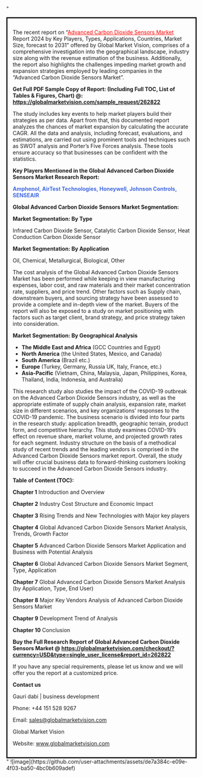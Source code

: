 "<div style='border: 3px solid black; padding: 1em;'>

The recent report on “<a style='color: #ff0000;' href='https://globalmarketvision.com/reports/global-advanced-carbon-dioxide-sensors-market/262822'>Advanced Carbon Dioxide Sensors Market</a> Report 2024 by Key Players, Types, Applications, Countries, Market Size, forecast to 2031” offered by Global Market Vision, comprises of a comprehensive investigation into the geographical landscape, industry size along with the revenue estimation of the business. Additionally, the report also highlights the challenges impeding market growth and expansion strategies employed by leading companies in the “Advanced Carbon Dioxide Sensors Market”.

<strong>Get Full PDF Sample Copy of Report: (Including Full TOC, List of Tables &amp; Figures, Chart) @</strong><strong>:</strong><strong> <a style='color: #ff0000;' href='https://globalmarketvision.com/sample_request/262822?utm_source=linkedinPulse&utm_medium=Bhagyashree&utm_campaign=SN'><strong>https://globalmarketvision.com/sample_request/262822</strong></a></strong>

The study includes key events to help market players build their strategies as per data. Apart from that, this documented report analyzes the chances of market expansion by calculating the accurate CAGR. All the data and analysis, including forecast, evaluations, and estimations, are carried out using prominent tools and techniques such as SWOT analysis and Porter’s Five Forces analysis. These tools ensure accuracy so that businesses can be confident with the statistics.

<strong>Key Players Mentioned in the Global Advanced Carbon Dioxide Sensors Market Research Report:</strong>

<strong style='color: #4169e1;'>Amphenol, AirTest Technologies, Honeywell, Johnson Controls, SENSEAIR</strong>

<strong>Global Advanced Carbon Dioxide Sensors Market Segmentation:</strong>

<strong>Market Segmentation: By Type</strong>

Infrared Carbon Dioxide Sensor, Catalytic Carbon Dioxide Sensor, Heat Conduction Carbon Dioxide Sensor

<strong>Market Segmentation: By Application</strong>

Oil, Chemical, Metallurgical, Biological, Other

The cost analysis of the Global Advanced Carbon Dioxide Sensors Market has been performed while keeping in view manufacturing expenses, labor cost, and raw materials and their market concentration rate, suppliers, and price trend. Other factors such as Supply chain, downstream buyers, and sourcing strategy have been assessed to provide a complete and in-depth view of the market. Buyers of the report will also be exposed to a study on market positioning with factors such as target client, brand strategy, and price strategy taken into consideration.

<strong>Market Segmentation: By Geographical Analysis</strong>
<ul>
  <li><strong>The Middle East and Africa</strong> (GCC Countries and Egypt)</li>
  <li><strong>North America</strong> (the United States, Mexico, and Canada)</li>
  <li><strong>South America</strong> (Brazil etc.)</li>
  <li><strong>Europe</strong> (Turkey, Germany, Russia UK, Italy, France, etc.)</li>
  <li><strong>Asia-Pacific</strong> (Vietnam, China, Malaysia, Japan, Philippines, Korea, Thailand, India, Indonesia, and Australia)</li>
</ul>
This research study also studies the impact of the COVID-19 outbreak on the Advanced Carbon Dioxide Sensors industry, as well as the appropriate estimate of supply chain analysis, expansion rate, market size in different scenarios, and key organizations’ responses to the COVID-19 pandemic. The business scenario is divided into four parts in the research study: application breadth, geographic terrain, product form, and competitive hierarchy. This study examines COVID-19’s effect on revenue share, market volume, and projected growth rates for each segment. Industry structure on the basis of a methodical study of recent trends and the leading vendors is comprised in the Advanced Carbon Dioxide Sensors market report. Overall, the study will offer crucial business data to forward-thinking customers looking to succeed in the Advanced Carbon Dioxide Sensors industry.

<strong>Table of Content (TOC): </strong>

<strong>Chapter 1</strong> Introduction and Overview

<strong>Chapter 2</strong> Industry Cost Structure and Economic Impact

<strong>Chapter 3</strong> Rising Trends and New Technologies with Major key players

<strong>Chapter 4</strong> Global Advanced Carbon Dioxide Sensors Market Analysis, Trends, Growth Factor

<strong>Chapter 5</strong> Advanced Carbon Dioxide Sensors Market Application and Business with Potential Analysis

<strong>Chapter 6</strong> Global Advanced Carbon Dioxide Sensors Market Segment, Type, Application

<strong>Chapter 7</strong> Global Advanced Carbon Dioxide Sensors Market Analysis (by Application, Type, End User)

<strong>Chapter 8</strong> Major Key Vendors Analysis of Advanced Carbon Dioxide Sensors Market

<strong>Chapter 9</strong> Development Trend of Analysis

<strong>Chapter 10</strong> Conclusion

<strong>Buy the Full Research Report of Global Advanced Carbon Dioxide Sensors Market @</strong><strong> <strong><a style='color: #ff0000;' href='https://globalmarketvision.com/checkout/?currency=USD&type=single_user_license&report_id=262822?utm_source=linkedinPulse&utm_medium=Bhagyashree&utm_campaign=SN'>https://globalmarketvision.com/checkout/?currency=USD&type=single_user_license&report_id=262822</a></strong>
</strong>

If you have any special requirements, please let us know and we will offer you the report at a customized price.

<strong>Contact us</strong>

Gauri dabi | business development

Phone: +44 151 528 9267

Email: <a href='mailto:sales@globalmarketvision.com'>sales@globalmarketvision.com</a>

Global Market Vision

Website: <a href='http://www.globalmarketvision.com/'>www.globalmarketvision.com</a>

</div>"
![image](https://github.com/user-attachments/assets/de7a384c-e09e-4f03-ba50-4bc0b609adef)
